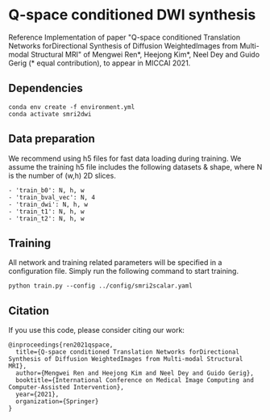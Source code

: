 # Q-space conditioned DWI synthesis
Reference Implementation of paper "Q-space conditioned Translation Networks forDirectional Synthesis of Diffusion WeightedImages from Multi-modal Structural MRI" of Mengwei Ren*, Heejong Kim*, Neel Dey and Guido Gerig (* equal contribution), to appear in MICCAI 2021.

## Dependencies 
```shell
conda env create -f environment.yml
conda activate smri2dwi
```

## Data preparation
We recommend using h5 files for fast data loading during training. We assume the training h5 file includes the following datasets & shape, where N is the number of (w,h) 2D slices.  
```shell
- 'train_b0': N, h, w 
- 'train_bval_vec': N, 4
- 'train_dwi': N, h, w
- 'train_t1': N, h, w
- 'train_t2': N, h, w
```

## Training
All network and training related parameters will be specified in a configuration file. Simply run the following command to start training.
```shell script
python train.py --config ../config/smri2scalar.yaml
```


## Citation
If you use this code, please consider citing our work:
```
@inproceedings{ren2021qspace,
  title={Q-space conditioned Translation Networks forDirectional Synthesis of Diffusion WeightedImages from Multi-modal Structural MRI},
  author={Mengwei Ren and Heejong Kim and Neel Dey and Guido Gerig},
  booktitle={International Conference on Medical Image Computing and Computer-Assisted Intervention},
  year={2021},
  organization={Springer}
}
```
